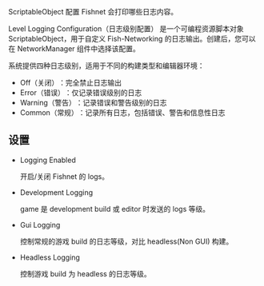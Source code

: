 ScriptableObject 配置 Fishnet 会打印哪些日志内容。

​​Level Logging Configuration（日志级别配置）​​ 是一个可编程资源脚本对象 ScriptableObject，用于自定义 Fish-Networking 的日志输出。创建后，您可以在 NetworkManager 组件中选择该配置。

系统提供四种日志级别，适用于不同的构建类型和编辑器环境：

- ​​Off（关闭）​​：完全禁止日志输出
- ​​Error（错误）​​：仅记录错误级别的日志
- ​​Warning（警告）​​：记录错误和警告级别的日志
- ​​Common（常规）​​：记录所有日志，包括错误、警告和信息性日志

## 设置

- Logging Enabled

  开启/关闭 Fishnet 的 logs。

- Development Logging

  game 是 development build 或 editor 时发送的 logs 等级。

- Gui Logging

  控制常规的游戏 build 的日志等级，对比 headless(Non GUI) 构建。

- Headless Logging

  控制游戏 build 为 headless 的日志等级。
